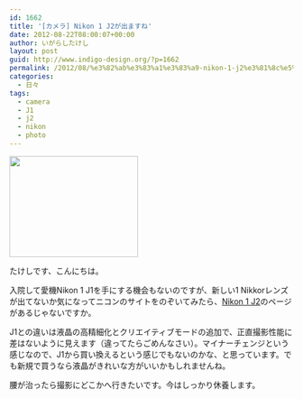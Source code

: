 ```yaml
---
id: 1662
title: '[カメラ] Nikon 1 J2が出ますね'
date: 2012-08-22T08:00:07+00:00
author: いがらしたけし
layout: post
guid: http://www.indigo-design.org/?p=1662
permalink: /2012/08/%e3%82%ab%e3%83%a1%e3%83%a9-nikon-1-j2%e3%81%8c%e5%87%ba%e3%81%be%e3%81%99%e3%81%ad/
categories:
  - 日々
tags:
  - camera
  - J1
  - j2
  - nikon
  - photo
---
```

[<img src="https://lh3.googleusercontent.com/-xYroQC2FF5M/UDNrTSRGxXI/AAAAAAAAAd4/mgAcanVLRos/s800/IMG_0011.JPG" height="179" width="228" />](https://picasaweb.google.com/lh/photo/TKMMrgBJwyoda-3noWTPdoMMdmG3sWMzKwIS7SePuSg?feat=embedwebsite)

たけしです、こんにちは。

入院して愛機Nikon 1 J1を手にする機会もないのですが、新しい1 Nikkorレンズが出てないか気になってニコンのサイトをのぞいてみたら、[Nikon 1 J2](http://www.nikon-image.com/products/camera/acil/body/nikon1_j2/)のページがあるじゃないですか。

J1との違いは液晶の高精細化とクリエイティブモードの追加で、正直撮影性能に差はないように見えます（違ってたらごめんなさい）。マイナーチェンジという感じなので、J1から買い換えるという感じでもないのかな、と思っています。でも新規で買うなら液晶がきれいな方がいいかもしれませんね。

腰が治ったら撮影にどこかへ行きたいです。今はしっかり休養します。

